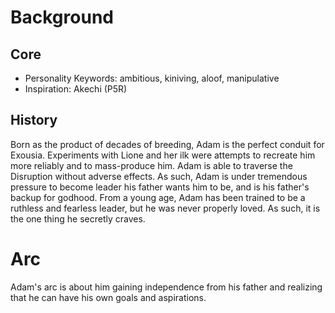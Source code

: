 # Background

## Core
- Personality Keywords: ambitious, kiniving, aloof, manipulative
- Inspiration: Akechi (P5R)

## History

Born as the product of decades of breeding, Adam is the perfect conduit for Exousia. Experiments with Lione and her ilk were attempts to recreate him more reliably and to mass-produce him. Adam is able to traverse the Disruption without adverse effects.
As such, Adam is under tremendous pressure to become leader his father wants him to be, and is his father's backup for godhood.
From a young age, Adam has been trained to be a ruthless and fearless leader, but he was never properly loved. As such, it is the one thing he secretly craves.

# Arc
Adam's arc is about him gaining independence from his father and realizing that he can have his own goals and aspirations.